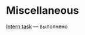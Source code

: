 # Miscellaneous

[Intern task](https://github.com/CodingPenguinParty/kernel/blob/master/test_assignment.md) — выполнено
